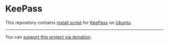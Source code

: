 # KeePass

This repository contains [install script](install) for [KeePass] on [Ubuntu].


[KeePass]:https://keepass.info/
[Ubuntu]:https://ubuntu.com/

---

You can [support this project via donation](https://petrknap.github.io/donate.html).
